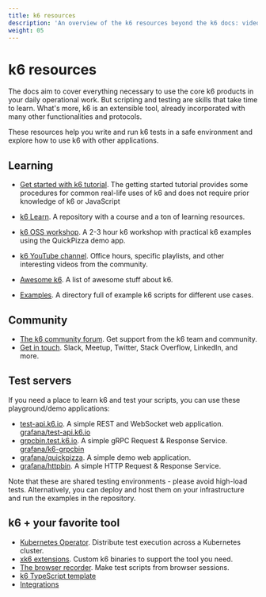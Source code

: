 ```yaml
---
title: k6 resources
description: 'An overview of the k6 resources beyond the k6 docs: videos, repositories, test servers, courses, and more'
weight: 05
---
```


# k6 resources

The docs aim to cover everything necessary to use the core k6 products in your daily operational work.
But scripting and testing are skills that take time to learn.
What's more, k6 is an extensible tool, already incorporated with many other functionalities and protocols.

These resources help you write and run k6 tests in a safe environment and explore how to use k6 with other applications.

## Learning

- [Get started with k6 tutorial](https://grafana.com/docs/k6/<K6_VERSION>/examples/get-started-with-k6). The getting started tutorial provides some procedures for common real-life uses of k6 and does not require prior knowledge of k6 or JavaScript

- [k6 Learn](https://github.com/grafana/k6-learn). A repository with a course and a ton of learning resources.
- [k6 OSS workshop](https://github.com/grafana/k6-oss-workshop). A 2-3 hour k6 workshop with practical k6 examples using the QuickPizza demo app.
- [k6 YouTube channel](https://www.youtube.com/playlist?list=PLDGkOdUX1UjrZM3lIHvFcKJxVgl2n4J65). Office hours, specific playlists, and other interesting videos from the community.
- [Awesome k6](https://github.com/grafana/awesome-k6). A list of awesome stuff about k6.
- [Examples](https://github.com/grafana/k6/tree/master/examples). A directory full of example k6 scripts for different use cases.

## Community

- [The k6 community forum](https://community.grafana.com/). Get support from the k6 team and community.
- [Get in touch](https://k6.io/community/#join-the-conversation). Slack, Meetup, Twitter, Stack Overflow, LinkedIn, and more.

## Test servers

If you need a place to learn k6 and test your scripts, you can use these playground/demo applications:

- [test-api.k6.io](https://test-api.k6.io/). A simple REST and WebSocket web application. [grafana/test-api.k6.io](https://github.com/grafana/test-api.k6.io)
- [grpcbin.test.k6.io](https://grpcbin.test.k6.io/). A simple gRPC Request & Response Service. [grafana/k6-grpcbin](https://github.com/grafana/k6-grpcbin)
- [grafana/quickpizza](https://github.com/grafana/quickpizza). A simple demo web application.
- [grafana/httpbin](https://github.com/grafana/httpbin). A simple HTTP Request & Response Service.

Note that these are shared testing environments - please avoid high-load tests. Alternatively, you can deploy and host them on your infrastructure and run the examples in the repository.

## k6 + your favorite tool

- [Kubernetes Operator](https://k6.io/blog/running-distributed-tests-on-k8s/). Distribute test execution across a Kubernetes cluster.
- [xk6 extensions](https://grafana.com/docs/k6/<K6_VERSION>/extensions). Custom k6 binaries to support the tool you need.
- [The browser recorder](https://grafana.com/docs/k6/<K6_VERSION>/using-k6/test-authoring/create-tests-from-recordings/using-the-browser-recorder). Make test scripts from browser sessions.
- [k6 TypeScript template](https://github.com/grafana/k6-template-typescript)
- [Integrations](https://grafana.com/docs/k6/<K6_VERSION>/misc/integrations)
